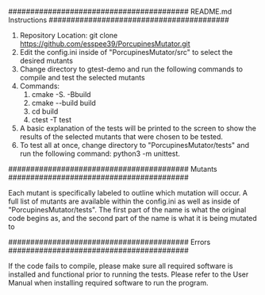 #########################################
README.md Instructions
#########################################

1. Repository Location: git clone https://github.com/esspee39/PorcupinesMutator.git
2. Edit the config.ini inside of "PorcupinesMutator/src" to select the desired mutants
3. Change directory to gtest-demo and run the following commands to compile and test the selected mutants
4. Commands:
	1. cmake -S. -Bbuild
	2. cmake --build build
	3. cd build
	4. ctest -T test
5. A basic explanation of the tests will be printed to the screen to show the results of the selected mutants that were chosen to be tested.
6. To test all at once, change directory to "PorcupinesMutator/tests" and run the following command: python3 -m unittest.

#########################################
Mutants
#########################################

Each mutant is specifically labeled to outline which mutation will occur. A full list of mutants are available within the config.ini as well as
inside of "PorcupinesMutator/tests". The first part of the name is what the original code begins as, and the second part of the name is what it is being
mutated to

#########################################
Errors
#########################################

If the code fails to compile, please make sure all required software is installed and functional prior to running the tests.
Please refer to the User Manual when installing required software to run the program.